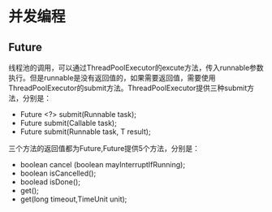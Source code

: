 # 并发编程

## Future

线程池的调用，可以通过ThreadPoolExecutor的excute方法，传入runnable参数执行。但是runnable是没有返回值的，如果需要返回值，需要使用ThreadPoolExecutor的submit方法。ThreadPoolExecutor提供三种submit方法，分别是：
* Future <?> submit(Runnable task);
* <T> Future<T> submit(Callable<T> task);
* <T> Future<T> submit(Runnable task, T result);

三个方法的返回值都为Future,Future提供5个方法，分别是：
* boolean cancel (boolean mayInterruptIfRunning);
* boolean isCancelled();
* boolead isDone();
* get();
* get(long timeout,TimeUnit unit);



